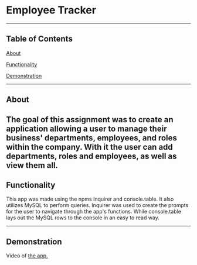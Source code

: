 # Employee Tracker
---
## Table of Contents

[About](#about)

[Functionality](#functionality)

[Demonstration](#demonstration)

---

## About
 The goal of this assignment was to create an application allowing a user to manage their business' departments, employees, and roles within the company.  With it the user can add departments, roles and employees, as well as view them all. 
---
## Functionality

This app was made using the npms Inquirer and console.table.  It also utilizes MySQL to perform queries.  Inquirer was used to create the prompts for the user to navigate through the app's functions.  While console.table lays out the MySQL rows to the console in an easy to read way. 

--- 
## Demonstration

Video of [the app.](https://youtu.be/go_GqotplTs)
